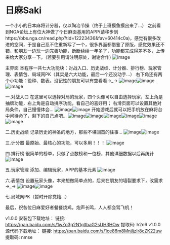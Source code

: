 # 日麻Saki
一个小小的日本麻将计分器，仅以陶冶节操（终于上班摸鱼摸出来了...）
之前看到NGA论坛上有位大神做了个日麻面基用的APP(请移步到https://bbs.nga.cn/read.php?tid=12223436&fav=60414c0a)，感觉有很多改进的空间，于是自己忍不住重新写了一个，很多界面都借鉴了原版，感觉效果还不错，和朋友一边玩一边完善功能，断断续续一年多了，功能都完成得差不多，上传来给大家分享一下。（若要引用请注明原处，谢谢合作)
![image](https://github.com/WaSuper/Mahjong/blob/master/res/drawable-xxhdpi/ic_launcher.png)

主界面
本程序一共七大功能块：对战入口、历史战绩、计分器、排行榜、玩家管理、表情包、局域网PK（其实是六大功能，最后一个还没动手...）
右下角还有两个小功能：役种、数表。没记性的朋友可以有空看看→_→
![image](https://github.com/WaSuper/Mahjong/blob/master/%E7%A4%BA%E4%BE%8B%E5%9B%BE%E7%89%87/1_mian.jpg)![image](https://github.com/WaSuper/Mahjong/blob/master/%E7%A4%BA%E4%BE%8B%E5%9B%BE%E7%89%87/2_fan.jpg)![image](https://github.com/WaSuper/Mahjong/blob/master/%E7%A4%BA%E4%BE%8B%E5%9B%BE%E7%89%87/3_shubiao.jpg)

一.对战入口
在这里可以选择对局的玩家，四个头像可以自由选择玩家，左上角是抽牌功能，右上角是自动排序功能，看自己的喜好用；
右滑页面可以设置其他对局条件，自己慢慢体会...
![image](https://github.com/WaSuper/Mahjong/blob/master/%E7%A4%BA%E4%BE%8B%E5%9B%BE%E7%89%87/8_game_guide1.jpg)![image](https://github.com/WaSuper/Mahjong/blob/master/%E7%A4%BA%E4%BE%8B%E5%9B%BE%E7%89%87/9_game_guide2.jpg)
开始游戏后就可以把手机放在麻将台中间待命了，剩下的自己点吧...
![image](https://github.com/WaSuper/Mahjong/blob/master/%E7%A4%BA%E4%BE%8B%E5%9B%BE%E7%89%87/10_game_main.jpg)![image](https://github.com/WaSuper/Mahjong/blob/master/%E7%A4%BA%E4%BE%8B%E5%9B%BE%E7%89%87/11_game_dice.jpg)![image](https://github.com/WaSuper/Mahjong/blob/master/%E7%A4%BA%E4%BE%8B%E5%9B%BE%E7%89%87/12_game_choice1.jpg)![image](https://github.com/WaSuper/Mahjong/blob/master/%E7%A4%BA%E4%BE%8B%E5%9B%BE%E7%89%87/13_game_choice2.jpg)![image](https://github.com/WaSuper/Mahjong/blob/master/%E7%A4%BA%E4%BE%8B%E5%9B%BE%E7%89%87/14_game_result.jpg)![image](https://github.com/WaSuper/Mahjong/blob/master/%E7%A4%BA%E4%BE%8B%E5%9B%BE%E7%89%87/15_game_end.jpg)

二.历史战绩
记录历史的神圣的地方，那些不堪回首的往事...
![image](https://github.com/WaSuper/Mahjong/blob/master/%E7%A4%BA%E4%BE%8B%E5%9B%BE%E7%89%87/16_history.jpg)![image](https://github.com/WaSuper/Mahjong/blob/master/%E7%A4%BA%E4%BE%8B%E5%9B%BE%E7%89%87/16_history_detail.jpg)

三.计分器
最原始、最核心的功能，可以多用！！！
![image](https://github.com/WaSuper/Mahjong/blob/master/%E7%A4%BA%E4%BE%8B%E5%9B%BE%E7%89%87/4_calculate.jpg)

四.排行榜
很简单的榜单，只做了点数榜和一位榜，其他详细数据以后再统计
![image](https://github.com/WaSuper/Mahjong/blob/master/%E7%A4%BA%E4%BE%8B%E5%9B%BE%E7%89%87/18_rank.jpg)

五.玩家管理
添加、编辑玩家，APP的基本元素
![image](https://github.com/WaSuper/Mahjong/blob/master/%E7%A4%BA%E4%BE%8B%E5%9B%BE%E7%89%87/7_player.jpg)

六.表情包
设置玩家头像，本来想做简单点的，后来在朋友的墙裂要求下，改需求→_→
![image](https://github.com/WaSuper/Mahjong/blob/master/%E7%A4%BA%E4%BE%8B%E5%9B%BE%E7%89%87/5_emoticon.jpg)![image](https://github.com/WaSuper/Mahjong/blob/master/%E7%A4%BA%E4%BE%8B%E5%9B%BE%E7%89%87/6_emoticon_detail.jpg)

七.局域网PK（暂时开除党籍...）

最后，祝各位日麻爱好者餐餐烧鸡，炮声长鸣，人人都会驾飞机！

v1.0.0 安装包下载地址：
链接: https://pan.baidu.com/s/1wZo3g2N1gltbaG2sUH3HOw 提取码: h2n6
v1.0.0 源代码下载地址：
链接: https://pan.baidu.com/s/1ce86m8MnjljzIr8cZK22uw 提取码: nmse
